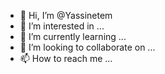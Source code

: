 - 👋 Hi, I’m @Yassinetem
- 👀 I’m interested in ...
- 🌱 I’m currently learning ...
- 💞️ I’m looking to collaborate on ...
- 📫 How to reach me ...

<!---
Yassinetem/Yassinetem is a ✨ special ✨ repository because its `README.md` (this file) appears on your GitHub profile.
You can click the Preview link to take a look at your changes.
--->

